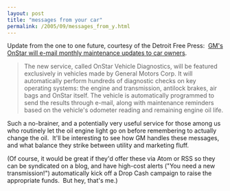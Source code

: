 ```yaml
---
layout: post
title: "messages from your car"
permalink: /2005/09/messages_from_y.html
---
```


<p>Update from the one to one future, courtesy of the Detroit Free Press:&nbsp; <a title="GM's OnStar will e-mail monthly maintenance updates to car owners" href="http://www.freep.com/news/statewire/sw121209_20050913.htm">GM's OnStar will e-mail monthly maintenance updates to car owners</a>.</p><blockquote dir="ltr" style="MARGIN-RIGHT: 0px"><p>The new service, called OnStar Vehicle Diagnostics, will be featured exclusively in vehicles made by General Motors Corp. It will automatically perform hundreds of diagnostic checks on key operating systems: the engine and transmission, antilock brakes, air bags and OnStar itself. The vehicle is automatically programmed to send the results through e-mail, along with maintenance reminders based on the vehicle's odometer reading and remaining engine oil life.</p></blockquote><p dir="ltr">Such a no-brainer, and a potentially very useful service for those among us who routinely let the oil engine light go on before remembering to actually change the oil.&nbsp; It'll be interesting to see how GM handles these messages, and what balance they strike between utility and marketing fluff. </p>

<p dir="ltr">(Of course, it would be great if they'd offer these via Atom or RSS so they can be syndicated on a blog, and have high-cost alerts (&quot;You need a new transmission!&quot;) automatically kick off a Drop Cash campaign to raise the appropriate funds.&nbsp; But hey, that's me.)</p>


